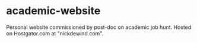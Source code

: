 # academic-website
Personal website commissioned by post-doc on academic job hunt. Hosted on Hostgator.com at "nickdewind.com".
